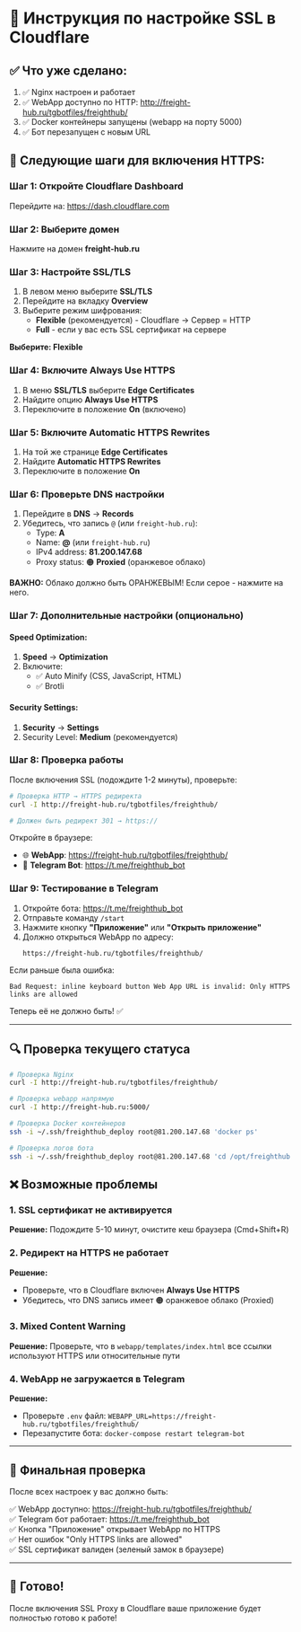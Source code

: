# 🔐 Инструкция по настройке SSL в Cloudflare

## ✅ Что уже сделано:

1. ✅ Nginx настроен и работает
2. ✅ WebApp доступно по HTTP: http://freight-hub.ru/tgbotfiles/freighthub/
3. ✅ Docker контейнеры запущены (webapp на порту 5000)
4. ✅ Бот перезапущен с новым URL

## 🚀 Следующие шаги для включения HTTPS:

### Шаг 1: Откройте Cloudflare Dashboard

Перейдите на: https://dash.cloudflare.com

### Шаг 2: Выберите домен

Нажмите на домен **freight-hub.ru**

### Шаг 3: Настройте SSL/TLS

1. В левом меню выберите **SSL/TLS**
2. Перейдите на вкладку **Overview**
3. Выберите режим шифрования:
   - **Flexible** (рекомендуется) - Cloudflare → Сервер = HTTP
   - **Full** - если у вас есть SSL сертификат на сервере

**Выберите: Flexible**

### Шаг 4: Включите Always Use HTTPS

1. В меню **SSL/TLS** выберите **Edge Certificates**
2. Найдите опцию **Always Use HTTPS**
3. Переключите в положение **On** (включено)

### Шаг 5: Включите Automatic HTTPS Rewrites

1. На той же странице **Edge Certificates**
2. Найдите **Automatic HTTPS Rewrites**
3. Переключите в положение **On**

### Шаг 6: Проверьте DNS настройки

1. Перейдите в **DNS** → **Records**
2. Убедитесь, что запись `@` (или `freight-hub.ru`):
   - Type: **A**
   - Name: **@** (или `freight-hub.ru`)
   - IPv4 address: **81.200.147.68**
   - Proxy status: 🟠 **Proxied** (оранжевое облако)

**ВАЖНО:** Облако должно быть ОРАНЖЕВЫМ! Если серое - нажмите на него.

### Шаг 7: Дополнительные настройки (опционально)

#### Speed Optimization:
1. **Speed** → **Optimization**
2. Включите:
   - ✅ Auto Minify (CSS, JavaScript, HTML)
   - ✅ Brotli

#### Security Settings:
1. **Security** → **Settings**
2. Security Level: **Medium** (рекомендуется)

### Шаг 8: Проверка работы

После включения SSL (подождите 1-2 минуты), проверьте:

```bash
# Проверка HTTP → HTTPS редиректа
curl -I http://freight-hub.ru/tgbotfiles/freighthub/

# Должен быть редирект 301 → https://
```

Откройте в браузере:
- 🌐 **WebApp**: https://freight-hub.ru/tgbotfiles/freighthub/
- 🤖 **Telegram Bot**: https://t.me/freighthub_bot

### Шаг 9: Тестирование в Telegram

1. Откройте бота: https://t.me/freighthub_bot
2. Отправьте команду `/start`
3. Нажмите кнопку **"Приложение"** или **"Открыть приложение"**
4. Должно открыться WebApp по адресу:
   ```
   https://freight-hub.ru/tgbotfiles/freighthub/
   ```

Если раньше была ошибка:
```
Bad Request: inline keyboard button Web App URL is invalid: Only HTTPS links are allowed
```

Теперь её не должно быть! ✅

---

## 🔍 Проверка текущего статуса

```bash
# Проверка Nginx
curl -I http://freight-hub.ru/tgbotfiles/freighthub/

# Проверка webapp напрямую
curl -I http://freight-hub.ru:5000/

# Проверка Docker контейнеров
ssh -i ~/.ssh/freighthub_deploy root@81.200.147.68 'docker ps'

# Проверка логов бота
ssh -i ~/.ssh/freighthub_deploy root@81.200.147.68 'cd /opt/freighthub && docker-compose logs telegram-bot --tail=20'
```

## ❌ Возможные проблемы

### 1. SSL сертификат не активируется

**Решение:** Подождите 5-10 минут, очистите кеш браузера (Cmd+Shift+R)

### 2. Редирект на HTTPS не работает

**Решение:** 
- Проверьте, что в Cloudflare включен **Always Use HTTPS**
- Убедитесь, что DNS запись имеет 🟠 оранжевое облако (Proxied)

### 3. Mixed Content Warning

**Решение:** Проверьте, что в `webapp/templates/index.html` все ссылки используют HTTPS или относительные пути

### 4. WebApp не загружается в Telegram

**Решение:**
- Проверьте `.env` файл: `WEBAPP_URL=https://freight-hub.ru/tgbotfiles/freighthub/`
- Перезапустите бота: `docker-compose restart telegram-bot`

---

## 📝 Финальная проверка

После всех настроек у вас должно быть:

✅ WebApp доступно: https://freight-hub.ru/tgbotfiles/freighthub/  
✅ Telegram бот работает: https://t.me/freighthub_bot  
✅ Кнопка "Приложение" открывает WebApp по HTTPS  
✅ Нет ошибок "Only HTTPS links are allowed"  
✅ SSL сертификат валиден (зеленый замок в браузере)  

---

## 🎉 Готово!

После включения SSL Proxy в Cloudflare ваше приложение будет полностью готово к работе!
